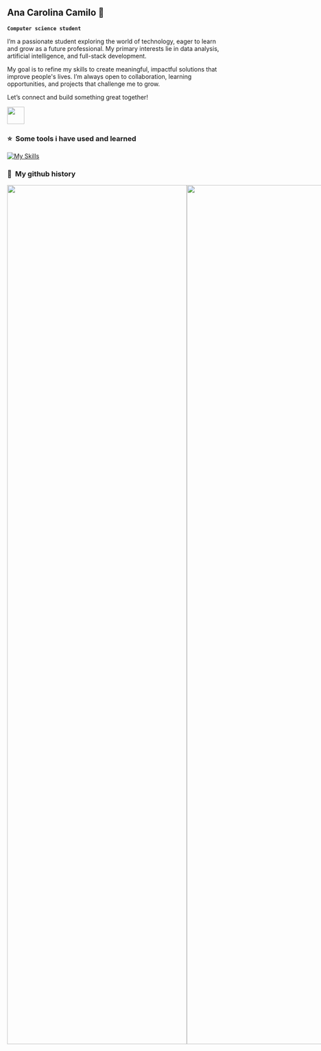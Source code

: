 ## Ana Carolina Camilo 🌸

**`Computer science student`**

I’m a passionate student exploring the world of technology, eager to learn and grow as a future professional. My primary interests lie in data analysis, artificial intelligence, and full-stack development.

My goal is to refine my skills to create meaningful, impactful solutions that improve people's lives. I’m always open to collaboration, learning opportunities, and projects that challenge me to grow.

Let’s connect and build something great together! 

<a href="https://www.linkedin.com/in/ana-carolina-camilo/">
  <img height="40" src="https://encrypted-tbn0.gstatic.com/images?q=tbn:ANd9GcRokEYt0yyh6uNDKL8uksVLlhZ35laKNQgZ9g&s"/>
</a>

<h3> ⭐  &nbsp;Some tools i have used and learned</h3>

[![My Skills](https://skillicons.dev/icons?i=python,java,c,cpp,typescript,nodejs,react,tailwind,mint&theme=light)](https://skillicons.dev)


<h3> 🌷 &nbsp;My github history </h3>
<div style="display: flex; flex-direction: row;">
 <img class="img"  height= "2000" width="419" src="https://github-readme-stats.vercel.app/api?username=AnaCarolinaCamilo&theme=dracula&show_icons=true&hide_border=false"/>
 <img class="img" height= "2000" width="373" src="https://github-readme-stats.vercel.app/api/top-langs/?username=AnaCarolinaCamilo&theme=dracula&show_icons=true&hide_border=false&langs_count=8&layout=compact" />
</div>

 

<!--
**AnaCarolinaCamilo/AnaCarolinaCamilo** is a ✨ _special_ ✨ repository because its `README.md` (this file) appears on your GitHub profile.

Here are some ideas to get you started:

- 🔭 I’m currently working on ...
- 🌱 I’m currently learning ...
- 👯 I’m looking to collaborate on ...
- 🤔 I’m looking for help with ...
- 💬 Ask me about ...
- 📫 How to reach me: ...
- 😄 Pronouns: ...
- ⚡ Fun fact: ...
-->
